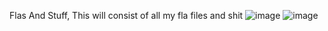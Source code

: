 Flas And Stuff, This will consist of all my fla files and shit ![image](https://user-images.githubusercontent.com/91414561/152409893-304d485f-433a-4ac6-9a92-c22d4d6ff693.png)
![image](https://user-images.githubusercontent.com/91414561/152409906-474bb2bd-ba03-4cd7-a224-140695ec755a.png)
